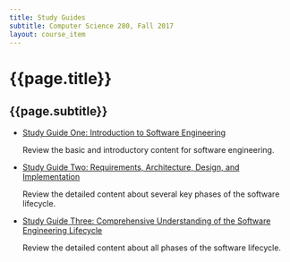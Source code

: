 ```yaml
---
title: Study Guides
subtitle: Computer Science 280, Fall 2017
layout: course_item
---
```


# {{page.title}}
## {{page.subtitle}}

<ul>

<li><a href="https://github.com/Allegheny-Computer-Science-280-F2017/cs280-F2017-lab-sheets/releases/download/cs280F2017_labs-9.0.1/cs280F2017_studyguide_exam01.pdf">Study Guide One: Introduction to Software Engineering</a> <p>Review the basic and introductory content for software engineering.</p>

<li><a href="https://github.com/Allegheny-Computer-Science-280-F2017/cs280-F2017-lab-sheets/releases/download/cs280F2017_labs-9.0.1/cs280F2017_studyguide_exam02.pdf">Study Guide Two: Requirements, Architecture, Design, and Implementation</a> <p>Review the detailed content about several key phases of the software lifecycle.</p>

<li><a href="https://github.com/Allegheny-Computer-Science-280-F2017/cs280-F2017-lab-sheets/releases/download/cs280F2017_labs-9.0.1/cs280F2017_studyguide_exam03.pdf">Study Guide Three: Comprehensive Understanding of the Software Engineering Lifecycle</a> <p>Review the detailed content about all phases of the software lifecycle.</p>

</ul>
